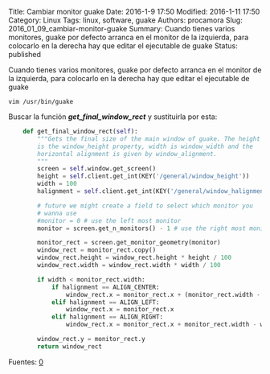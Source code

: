 Title: Cambiar monitor guake
Date: 2016-1-9 17:50
Modified: 2016-1-11 17:50
Category: Linux
Tags: linux, software, guake
Authors: procamora
Slug: 2016_01_09_cambiar-monitor-guake
Summary: Cuando tienes varios monitores, guake por defecto arranca en el monitor de la izquierda, para colocarlo en la derecha hay que editar el ejecutable de guake
Status: published

Cuando tienes varios monitores, guake por defecto arranca en el monitor de la izquierda, para colocarlo en la derecha hay que editar el ejecutable de guake

`vim /usr/bin/guake`


Buscar la función  ***get_final_window_rect*** y sustituirla por esta:


```python
    def get_final_window_rect(self):
        """Gets the final size of the main window of guake. The height
        is the window_height property, width is window_width and the
        horizontal alignment is given by window_alignment.
        """
        screen = self.window.get_screen()
        height = self.client.get_int(KEY('/general/window_height'))
        width = 100
        halignment = self.client.get_int(KEY('/general/window_halignment'))

        # future we might create a field to select which monitor you
        # wanna use
        #monitor = 0 # use the left most monitor
        monitor = screen.get_n_monitors() - 1 # use the right most monitor

        monitor_rect = screen.get_monitor_geometry(monitor)
        window_rect = monitor_rect.copy()
        window_rect.height = window_rect.height * height / 100
        window_rect.width = window_rect.width * width / 100

        if width < monitor_rect.width:
            if halignment == ALIGN_CENTER:
                window_rect.x = monitor_rect.x + (monitor_rect.width - window_rect.width) / 2
            elif halignment == ALIGN_LEFT:
                window_rect.x = monitor_rect.x
            elif halignment == ALIGN_RIGHT:
                window_rect.x = monitor_rect.x + monitor_rect.width - window_rect.width

        window_rect.y = monitor_rect.y
        return window_rect
```

Fuentes: [0][0]

[0]: http://www.marcogiordanotd.com/blog/ubuntu/fix-guake-terminal-position-multi-monitor
